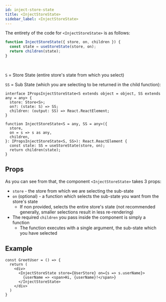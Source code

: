 ```yaml
---
id: inject-store-state
title: <InjectStoreState>
sidebar_label: <InjectStoreState>
---
```


The entirety of the code for `<InjectStoreState>` is as follows:

<!--DOCUSAURUS_CODE_TABS-->
<!--JavaScript-->
```jsx
function InjectStoreState({ store, on, children }) {
  const state = useStoreState(store, on);
  return children(state);
}
```

<!--TypeScript-->
&nbsp;

`S` = Store State (entire store's state from which you select)

`SS` = Sub State (which you are selecting to be returned in the child function):

```tsx
interface IPropsInjectStoreState<S extends object = object, SS extends any = any> {
  store: Store<S>;
  on?: (state: S) => SS;
  children: (output: SS) => React.ReactElement;
}

function InjectStoreState<S = any, SS = any>({
  store,
  on = s => s as any,
  children,
}: IPropsInjectStoreState<S, SS>): React.ReactElement {
  const state: SS = useStoreState(store, on);
  return children(state);
}
```

<!--END_DOCUSAURUS_CODE_TABS-->

## Props

As you can see from that, the component `<InjectStoreState>` takes 3 props:

* `store` - the store from which we are selecting the sub-state
* `on` (optional) - a function which selects the sub-state you want from the store's state
  * If non provided, selects the entire store's state (not recommended generally, smaller selections result in less re-rendering)
* The required `children` you pass inside the component is simply a function
  * The function executes with a single argument, the sub-state which you have selected

## Example

```tsx
const GreetUser = () => {
  return (
    <div>
      <InjectStoreState store={UserStore} on={s => s.userName}>
        {userName => <span>Hi, {userName}!</span>}
      </InjectStoreState>
    </div>
  )
}
```
